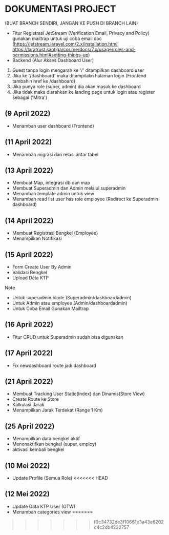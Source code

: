 # DOKUMENTASI PROJECT
(BUAT BRANCH SENDIRI, JANGAN KE PUSH DI BRANCH LAIN)

- Fitur Registrasi JetStream (Verification Email, Privacy and Policy) gunakan mailtrap untuk uji coba email
    doc (https://jetstream.laravel.com/2.x/installation.html, https://laratrust.santigarcor.me/docs/7.x/usage/roles-and-permissions.html#setting-things-up)
- Backend (Alur Akses Dashboard User)
1. Guest tanpa login mengarah ke '/' ditampilkan dashboard user
2. Jika ke '/dashboard' maka ditampilakn halaman login (Frontend tambahin href ke /dashboard)
3. Jika punya role (super, admin) dia akan masuk ke dashboard
4. Jika tidak maka diarahkan ke landing page untuk login atau register sebagai ('Mitra')

## (9 April 2022)
- Menambah user dashboard (Frontend)

## (11 April 2022)
- Menambah migrasi dan relasi antar tabel

## (13 April 2022)
- Membuat Map, integrasi db dan map
- Membuat Superadmin dan Admin melalui superadmin
- Menambah template admin untuk view
- Menambah read list user has role employee (Redirect ke Superadmin dashboard)

## (14 April 2022)
- Membuat Registrasi Bengkel (Employee)
- Menampilkan Notifikasi

## (15 April 2022)
- Form Create User By Admin
- Validasi Bengkel
- Upload Data KTP

Note
- Untuk superadmin blade (Superadmin/dashboardadmin)
- Untuk Admin atau employee (Admin/dashboardadmin)
- Untuk Coba Email Gunakan Mailtrap

## (16 April 2022)
- Fitur CRUD untuk Superadmin sudah bisa digunakan

## (17 April 2022)
- Fix newdashboard route jadi dashboard

## (21 April 2022)
- Membuat Tracking User Static(Index) dan Dinamis(Store View)
- Create Route ke Store
- Kalkulasi Jarak
- Menampilkan Jarak Terdekat (Range 1 Km)

## (25 April 2022)
- Menampilkan data bengkel aktif
- Menonaktifkan bengkel (super, employ)
- aktivasi kembali bengkel

## (10 Mei 2022)
- Update Profile (Semua Role)
<<<<<<< HEAD

## (12 Mei 2022)
- Update Data KTP User (OTW)
- Menambah categories view
=======
>>>>>>> f9c34732de3f10661e3a43e6202c4c2db4222757
